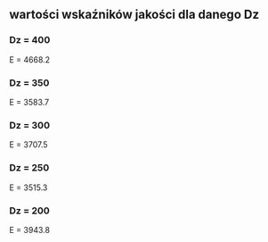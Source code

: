 ## wartości wskaźników jakości dla danego Dz


### Dz = 400
E = 4668.2


### Dz = 350
E = 3583.7


### Dz = 300
E = 3707.5


### Dz = 250
E = 3515.3


### Dz = 200
E = 3943.8